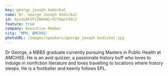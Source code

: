 ```yaml
---
key: george_joseph_kodickal
name: Dr. George Joseph Kodickal
id: 0yzdv6FVFYZWXmWird77HqsY49c2
feature: true
company: Executive Member
city: 'MPH, AMCHSS'
photoURL: /images/speakers/george_joseph_kodickal.jpg
---
```

Dr George, a MBBS graduate currently pursuing Masters in Public Health at AMCHSS. He is an avid quizzer, a passionate history buff who loves to indulge in nonfiction literature and loves travelling to locations where history sleeps. He is a footballer and keenly follows EPL.
